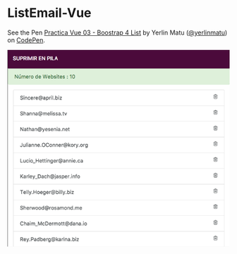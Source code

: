 # ListEmail-Vue


<p data-height="265" data-theme-id="0" data-slug-hash="KyeGWQ" data-default-tab="js,result" data-user="yerlinmatu" data-embed-version="2" data-pen-title="Practica Vue 03 - Boostrap 4 List" class="codepen">See the Pen <a href="https://codepen.io/yerlinmatu/pen/KyeGWQ/">Practica Vue 03 - Boostrap 4 List</a> by Yerlin Matu (<a href="https://codepen.io/yerlinmatu">@yerlinmatu</a>) on <a href="https://codepen.io">CodePen</a>.</p>

![interface](screenshot.png)
